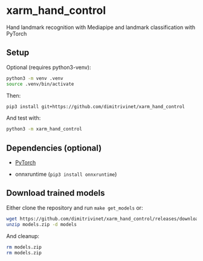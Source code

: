 # xarm_hand_control

Hand landmark recognition with Mediapipe and landmark classification with PyTorch

## Setup

Optional (requires python3-venv):

```bash
python3 -m venv .venv
source .venv/bin/activate
```

Then:

```bash
pip3 install git+https://github.com/dimitrivinet/xarm_hand_control
```

And test with:

```bash
python3 -m xarm_hand_control
```

## Dependencies (optional)

- [PyTorch](https://pytorch.org/get-started/locally/)

- onnxruntime (`pip3 install onnxruntime`)

## Download trained models

Either clone the repository and run `make get_models` or:

```bash
wget https://github.com/dimitrivinet/xarm_hand_control/releases/download/v1.0/models.zip
unzip models.zip -d models
```

And cleanup:

```bash
rm models.zip
rm models.zip
```
